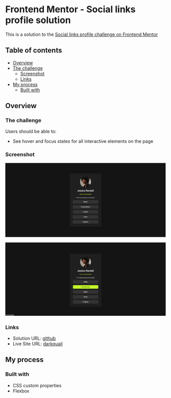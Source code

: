 # Frontend Mentor - Social links profile solution
This is a solution to the [Social links profile challenge on Frontend Mentor](https://www.frontendmentor.io/challenges/social-links-profile-UG32l9m6dQ)

## Table of contents

- [Overview](#overview)
- [The challenge](#the-challenge)
  - [Screenshot](#screenshot)
  - [Links](#links)
- [My process](#my-process)
  - [Built with](#built-with)

## Overview

### The challenge

Users should be able to:

- See hover and focus states for all interactive elements on the page

### Screenshot

![](/documentation/preview.png)

![](/documentation/preview-hover.png)

### Links

- Solution URL: [github](https://github.com/darkquail/social-links-profile)
- Live Site URL: [darkquail](https://darkquail.github.io/social-links-profile)

## My process

### Built with
- CSS custom properties
- Flexbox